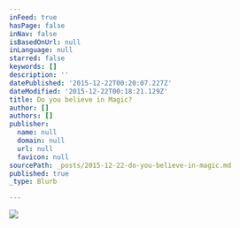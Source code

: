 ```yaml
---
inFeed: true
hasPage: false
inNav: false
isBasedOnUrl: null
inLanguage: null
starred: false
keywords: []
description: ''
datePublished: '2015-12-22T00:20:07.227Z'
dateModified: '2015-12-22T00:18:21.129Z'
title: Do you believe in Magic?
author: []
authors: []
publisher:
  name: null
  domain: null
  url: null
  favicon: null
sourcePath: _posts/2015-12-22-do-you-believe-in-magic.md
published: true
_type: Blurb

---
```

![](https://the-grid-user-content.s3-us-west-2.amazonaws.com/7d3c2c14-a343-42f0-abb0-2c24036281cf.jpg)